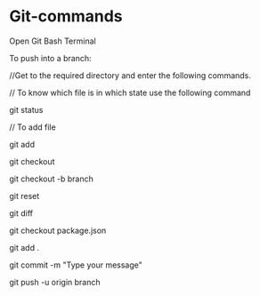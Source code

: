 # Git-commands

Open Git Bash Terminal

To push into a branch:

//Get to the required directory and enter the following commands.

// To know which file is in which state use the following command

git status

// To add file

git add <filename>
  
git checkout

git checkout -b branch

git reset

git diff

git checkout package.json

git add .

git commit -m "Type your message"

git push -u origin branch

